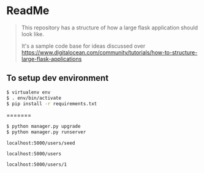 # ReadMe

>This repository has a structure of how a large flask application should look like. 
>
>It's a sample code base for ideas discussed over
>https://www.digitalocean.com/community/tutorials/how-to-structure-large-flask-applications

## To setup dev environment

```sh
$ virtualenv env
$ . env/bin/activate
$ pip install -r requirements.txt
```
=======

``` sh
$ python manager.py upgrade
$ python manager.py runserver 
```

`localhost:5000/users/seed`

`localhost:5000/users`

`localhost:5000/users/1`

